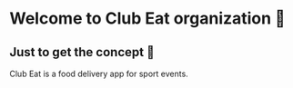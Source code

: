 # Welcome to Club Eat organization 🌭

## Just to get the concept 💭

Club Eat is a food delivery app for sport events. 
